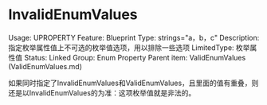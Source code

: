 # InvalidEnumValues

Usage: UPROPERTY
Feature: Blueprint
Type: strings="a，b，c"
Description: 指定枚举属性值上不可选的枚举值选项，用以排除一些选项
LimitedType: 枚举属性值
Status: Linked
Group: Enum Property
Parent item: ValidEnumValues (ValidEnumValues.md)

如果同时指定了InvalidEnumValues和ValidEnumValues，且里面的值有重叠，则还是以InvalidEnumValues的为准：这项枚举值就是非法的。